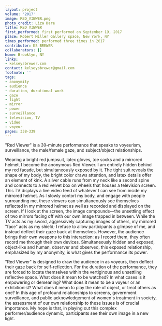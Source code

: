 ```yaml
---
layout: project
volume: '2017'
image: RED_VIEWER.png
photo_credit: Liza Dare
title: RED VIEWER
first_performed: first performed on September 19, 2017
place: Robert Miller Gallery space, New York, NY
times_performed: performed three times in 2017
contributor: KS BREWER
collaborators: []
home: Brooklyn, NY
links:
- kelseysbrewer.com
contact: kelseysbrewer@gmail.com
footnote: ''
tags:
- anonymity
- audience
- duration, durational work
- gaze
- light
- mirror
- power
- surveillance
- television, TV
- video
- voyeur
pages: 338-339
---
```


"Red Viewer" is a 30-minute performance that speaks to voyeurism, surveillance, the male/female gaze, and subject/object relationships.

Wearing a bright red jumpsuit, latex gloves, toe socks and a mirrored helmet, I become the anonymous Red Viewer. I am entirely hidden behind my red facade, but simultaneously exposed by it. The tight suit reveals the shape of my body, the bright color draws attention, and latex details offer an element of kink. A silver cable runs from my neck like a second spine and connects to a red velvet box on wheels that houses a television screen. This TV displays a live video feed of whatever I can see from inside my mirrored helmet. As I slowly contort my body, and engage with people surrounding me, these viewers can simultaneously see themselves reflected in my mirrored helmet as well as recorded and displayed on the screen. If I look at the screen, the image compounds—the unsettling effect of two mirrors facing off with our own image trapped in between. While the TV acts as my sword, aggressively capturing images of others, my mirrored "face" acts as my shield; I refuse to allow participants a glimpse of me, and instead deflect their gaze back at themselves. However, the audience brings their own weapons to this interaction: as I record them, they often record me through their own devices. Simultaneously hidden and exposed, object-like and human, observer and observed, this exposed relationship, emphasized by my anonymity, is what gives the performance its power.

"Red Viewer" is designed to draw the audience in as voyeurs, then deflect their gaze back for self-reflection. For the duration of the performance, they are forced to locate themselves within the vertiginous and unsettling reflective space. What does it mean to be watched? In what cases is it empowering or demeaning? What does it mean to be a voyeur or an exhibitionist? What does it mean to play the role of object, or treat others as one? In this age of profound relationships to screens, government surveillance, and public acknowledgement of women's treatment in society, the assessment of our own relationship to these issues is of crucial importance. My hope is that, in playing out this complex performer/audience dynamic, participants see their own image in a new light.
